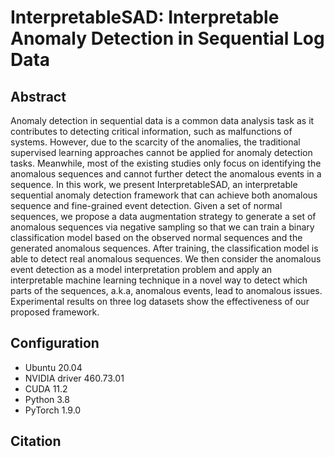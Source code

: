# InterpretableSAD: Interpretable Anomaly Detection in Sequential Log Data

## Abstract
Anomaly detection in sequential data is a common data analysis task as it contributes to detecting critical information, such as malfunctions of systems. However, due to the scarcity of the anomalies, the traditional supervised learning approaches cannot be applied for anomaly detection tasks. Meanwhile, most of the existing studies only focus on identifying the anomalous sequences and cannot further detect the anomalous events in a sequence. In this work, we present InterpretableSAD, an interpretable sequential anomaly detection framework that can achieve both anomalous sequence and fine-grained event detection. Given a set of normal sequences, we propose a data augmentation strategy to generate a set of anomalous sequences via negative sampling so that we can train a binary classification model based on the observed normal sequences and the generated anomalous sequences. After training, the classification model is able to detect real anomalous sequences. We then consider the anomalous event detection as a model interpretation problem and apply an interpretable machine learning technique in a novel way to detect which parts of the sequences, a.k.a, anomalous events, lead to anomalous issues. Experimental results on three log datasets show the effectiveness of our proposed framework.

## Configuration
- Ubuntu 20.04
- NVIDIA driver 460.73.01 
- CUDA 11.2
- Python 3.8
- PyTorch 1.9.0

## Citation
